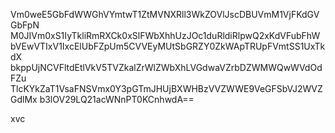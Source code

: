 Vm0weE5GbFdWWGhVYmtwT1ZtMVNXRll3WkZOVlJscDBUVmM1VjFKdGVGbFpN
M0JIVm0xS1IyTkliRmRXCk0xSlFWbXhhUzJOc1duRldiRlpwQ2xKdVFubFhW
bVEwVTIxV1IxcElUbFZpUm5CVVEyMUtSbGRZY0ZkWApTRUpFVmtSS1UxTkdX
bkppUjNCVFltdEtlVkV5TVZkalZrWlZWbXhLVGdwaVZrbDZWMWQwWVdOdFZu
TlcKYkZaT1VsaFNSVmx0Y3pGTmJHUjBXWHBzVVZWWE9VeGFSbVJ2WVZGdlMx
b3lOV29LQ21acWNnPT0KCnhwdA==

xvc